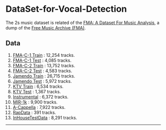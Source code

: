 # DataSet-for-Vocal-Detection

The 2s music dataset is related of the [FMA: A Dataset For Music Analysis](https://github.com/mdeff/fma), a dump of the [Free Music Archive (FMA)](https://freemusicarchive.org/).

## Data

1. [FMA-C-1 Train](https://drive.google.com/file/d/1H4oGsMUu_5iPvcaxJSyXULyFo5Z_fkUV/view?usp=sharing) : 12,254 tracks.
2. [FMA-C-1 Test](https://drive.google.com/file/d/1TYVrTH9uR5a0BfqLUMIbWnyES7pAJy6w/view?usp=sharing) : 4,085 tracks.
3. [FMA-C-2 Train](https://drive.google.com/file/d/17Lr3e380j0YRgnkeFgU5WejQFegzYq5K/view?usp=sharing) : 13,752 tracks.
4. [FMA-C-2 Test](https://drive.google.com/file/d/1VriOXwhFnDjBx7A9v1uqFigPXm4Xakcn/view?usp=sharing) : 4,583 tracks.
5. [Jamendo Train](https://drive.google.com/file/d/1lmdjXQ4OKh3U0N9pFr0fYxEnBvdP81h0/view?usp=sharing) : 26,715 tracks.
6. [Jamendo Test](https://drive.google.com/file/d/1_-nmJkNdFtsGz6fyTvISdafr4Gpzc0tx/view?usp=sharing) : 5,972 tracks.
7. [KTV Train](https://drive.google.com/file/d/1i5kCin2cLzrWW6JBxTKXbgNiVkPrgNo6/view?usp=sharing) : 6,534 tracks.
8.  [KTV Test](https://drive.google.com/file/d/1vixrp8RBUQML1wGgt_1MvTAioTaV5Gfi/view?usp=sharing) : 1,367 tracks. 
9.  [Instrumental](https://drive.google.com/file/d/1yft99YwhyRhqBNlAmPAbs0ahK0SOlbAj/view?usp=sharing) : 6,372 tracks.
10. [MIR-1k](https://drive.google.com/file/d/1yewiCCjNDc-eKq-dVYOMDJ-9833UqhLw/view?usp=sharing) : 9,900 tracks.
11. [A-Cappella](https://drive.google.com/file/d/1yfzkVYVpaM2k4dkU4Lv8NYeUPqMRoEf1/view?usp=sharing) : 7,922 tracks.
12. [RapData](https://drive.google.com/file/d/1ye0Urh3PuG2_UBqh2SiVnlHIkcp5Dkie/view?usp=sharing) : 391 tracks.
13. [InHouseTestData](https://drive.google.com/file/d/1yg94BG1IqCHpk176tqgKgpJtEdobzYpn/view?usp=sharing) : 8,291 tracks.
---

